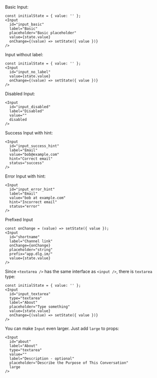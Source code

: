 Basic Input:

```
const initialState = { value: '' };
<Input
  id="input_basic"
  label="Basic"
  placeholder="Basic placeholder"
  value={state.value}
  onChange={(value) => setState({ value })}
/>
```

Input without label:

```
const initialState = { value: '' };
<Input
  id="input_no_label"
  value={state.value}
  onChange={(value) => setState({ value })}
/>
```

Disabled Input:

```
<Input
  id="input_disabled"
  label="Disabled"
  value=""
  disabled
/>
```

Success Input with hint:

```
<Input
  id="input_success_hint"
  label="Email"
  value="bob@example.com"
  hint="Correct email"
  status="success"
/>
```

Error Input with hint:

```
<Input
  id="input_error_hint"
  label="Email"
  value="bob at example.com"
  hint="Incorrect email"
  status="error"
/>
```

Prefixed Input

```
const onChange = (value) => setState({ value });
<Input
  id="shortname"
  label="Channel link"
  onChange={onChange}
  placeholder="string"
  prefix="app.dlg.im/"
  value={state.value}
/>
```

Since `<textarea />` has the same interface as `<input />`, there is `textarea` type:

```
const initialState = { value: '' };
<Input
  id="input_textarea"
  type="textarea"
  label="About"
  placeholder="Type something"
  value={state.value}
  onChange={(value) => setState({ value })}
/>
```

You can make `Input` even larger. Just add `large` to props:

```
<Input
  id="about"
  label="About"
  type="textarea"
  value=""
  label="Description - optional"
  placeholder="Describe the Purpose of This Conversation"
  large
/>
```
